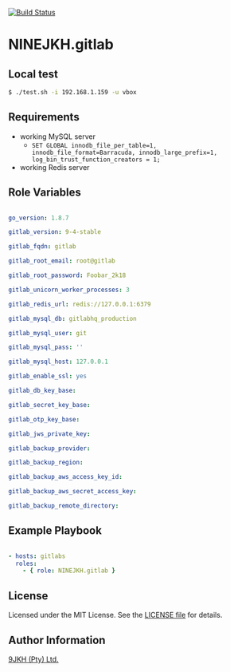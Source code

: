 [![Build Status](https://travis-ci.org/NINEJKH/ansible-role-gitlab.svg?branch=master)](https://travis-ci.org/NINEJKH/ansible-role-gitlab)

# NINEJKH.gitlab

## Local test

```bash
$ ./test.sh -i 192.168.1.159 -u vbox
```

## Requirements

* working MySQL server
  * `SET GLOBAL innodb_file_per_table=1, innodb_file_format=Barracuda, innodb_large_prefix=1, log_bin_trust_function_creators = 1;`
* working Redis server

## Role Variables

```yaml

go_version: 1.8.7

gitlab_version: 9-4-stable

gitlab_fqdn: gitlab

gitlab_root_email: root@gitlab

gitlab_root_password: Foobar_2k18

gitlab_unicorn_worker_processes: 3

gitlab_redis_url: redis://127.0.0.1:6379

gitlab_mysql_db: gitlabhq_production

gitlab_mysql_user: git

gitlab_mysql_pass: ''

gitlab_mysql_host: 127.0.0.1

gitlab_enable_ssl: yes

gitlab_db_key_base:

gitlab_secret_key_base:

gitlab_otp_key_base:

gitlab_jws_private_key:

gitlab_backup_provider:

gitlab_backup_region:

gitlab_backup_aws_access_key_id:

gitlab_backup_aws_secret_access_key:

gitlab_backup_remote_directory:

```

## Example Playbook

```yaml

- hosts: gitlabs
  roles:
    - { role: NINEJKH.gitlab }
```

## License

Licensed under the MIT License. See the [LICENSE file](LICENSE) for details.

## Author Information

[9JKH (Pty) Ltd.](https://9jkh.co.za)
